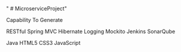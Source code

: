 " # MicroserviceProject" 

Capability To Generate 


RESTful 
Spring MVC
Hibernate
Logging
Mockito
Jenkins 
SonarQube


Java HTML5 CSS3 JavaScript 